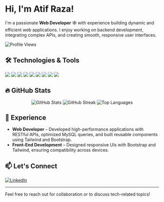 # Hi, I'm Atif Raza!

I'm a passionate **Web Developer** 🕸️ with experience building dynamic and efficient web applications. I enjoy working on backend development, integrating complex APIs, and creating smooth, responsive user interfaces.

![Profile Views](https://komarev.com/ghpvc/?username=atifkodex&label=PROFILE+VIEWS&style=flat-square&color=blue)

## 🛠️ Technologies & Tools

<p align="left">
  <img src="https://img.shields.io/badge/PHP-777BB4?style=for-the-badge&logo=php&logoColor=white" />
  <img src="https://img.shields.io/badge/Laravel-FF2D20?style=for-the-badge&logo=laravel&logoColor=white" />
  <img src="https://img.shields.io/badge/MySQL-4479A1?style=for-the-badge&logo=mysql&logoColor=white" />
  <img src="https://img.shields.io/badge/HTML5-E34F26?style=for-the-badge&logo=html5&logoColor=white" />
  <img src="https://img.shields.io/badge/CSS3-1572B6?style=for-the-badge&logo=css3&logoColor=white" />
  <img src="https://img.shields.io/badge/JavaScript-F7DF1E?style=for-the-badge&logo=javascript&logoColor=black" />
  <img src="https://img.shields.io/badge/Bootstrap-7952B3?style=for-the-badge&logo=bootstrap&logoColor=white" />
  <img src="https://img.shields.io/badge/Tailwind_CSS-38B2AC?style=for-the-badge&logo=tailwind-css&logoColor=white" />
  <img src="https://img.shields.io/badge/jQuery-0769AD?style=for-the-badge&logo=jquery&logoColor=white" />
</p>




## 🔥 GitHub Stats

<p align="center">
  <img src="https://github-readme-stats.vercel.app/api?username=atifkodex&show_icons=true&theme=radical" alt="GitHub Stats" />
<img src="https://github-readme-streak-stats.herokuapp.com/?username=atifkodex&show_icons=true&theme=radical" alt="GitHub Streak" />
  <img src="https://github-readme-stats.vercel.app/api/top-langs/?username=atifkodex&layout=compact&theme=radical" alt="Top Languages" />
</p>

## 💼 Experience

- **Web Developer** – Developed high-performance applications with RESTful APIs, optimized MySQL queries, and built reusable components using Tailwind and Bootstrap.
- **Front-End Development** – Designed responsive UIs with Bootstrap and Tailwind, ensuring compatibility across devices.

## 📫 Let's Connect

<p align="left">
  <a href="https://www.linkedin.com/in/atif-raza-7a6855217/"><img src="https://img.shields.io/badge/LinkedIn-0077B5?style=for-the-badge&logo=linkedin&logoColor=white" alt="LinkedIn" /></a>
<!--   <a href="https://plaguestudios.net/faraz-portfolio"><img src="https://img.shields.io/badge/Portfolio-000000?style=for-the-badge&logo=firefox&logoColor=white" alt="Portfolio" /></a> -->
</p>

---

Feel free to reach out for collaboration or to discuss tech-related topics!
